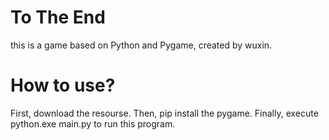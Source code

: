 # To The End
this is a game based on Python and Pygame, created by wuxin.
# How to use?
First, download the resourse.
Then, pip install the pygame.
Finally, execute python.exe main.py to run this program.